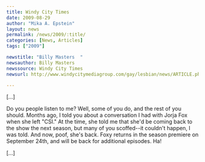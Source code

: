```yaml
---
title: Windy City Times
date: 2009-08-29
author: "Mika A. Epstein"
layout: news
permalink: /news/2009/:title/
categories: [News, Articles]
tags: ["2009"]

newstitle: "Billy Masters  "
newsauthor: Billy Masters  
newssource: Windy City Times  
newsurl: http://www.windycitymediagroup.com/gay/lesbian/news/ARTICLE.php?AID=21948  

---
```


[...]

Do you people listen to me? Well, some of you do, and the rest of you should. Months ago, I told you about a conversation I had with Jorja Fox when she left "CSI." At the time, she told me that she'd be coming back to the show the next season, but many of you scoffed--it couldn't happen, I was told. And now, poof, she's back. Foxy returns in the season premiere on September 24th, and will be back for additional episodes. Ha!

[...]

